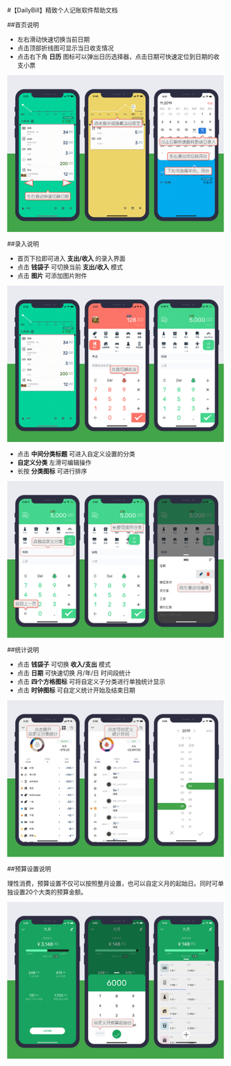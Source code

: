 #【DailyBill】精致个人记账软件帮助文档

##首页说明

* 左右滑动快速切换当前日期
* 点击顶部折线图可显示当日收支情况
* 点击右下角 **日历** 图标可以弹出日历选择器，点击日期可快速定位到日期的收支小票


![预览图1](img/p0.png)

##录入说明

* 首页下拉即可进入 **支出/收入** 的录入界面
* 点击 **钱袋子** 可切换当前 **支出/收入** 模式
* 点击 **图片** 可添加图片附件

![预览图1](img/p1.png)

* 点击 **中间分类标题** 可进入自定义设置的分类
* **自定义分类** 左滑可编辑操作
* 长按 **分类图标** 可进行排序

![预览图1](img/p2.png)

##统计说明

* 点击 **钱袋子** 可切换 **收入/支出** 模式
* 点击 **日期** 可快速切换 月/年/日 时间段统计
* 点击 **四个方格图标** 可将自定义子分类进行单独统计显示
* 点击 **时钟图标** 可自定义统计开始及结束日期

![预览图1](img/p3.png)

##预算设置说明

理性消费，预算设置不仅可以按照整月设置，也可以自定义月的起始日。同时可单独设置20个大类的预算金额。

![预览图1](img/p4.png)

